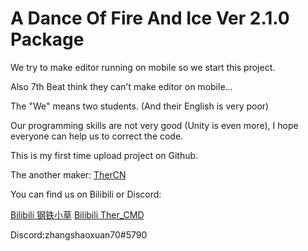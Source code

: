 # A Dance Of Fire And Ice Ver 2.1.0 Package

We try to make editor running on mobile so we start this project.

Also 7th Beat think they can't make editor on mobile...

The "We" means two students. (And their English is very poor)

Our programming skills are not very good (Unity is even more), I hope everyone can help us to correct the code.

This is my first time upload project on Github.

The another maker: [TherCN](https://github.com/TherCN/)

You can find us on Bilibili or Discord:

[Bilibili 钢铁小草](https://space.bilibili.com/37078741)  [Bilibili Ther_CMD](https://space.bilibili.com/425111197)

Discord:zhangshaoxuan70#5790
